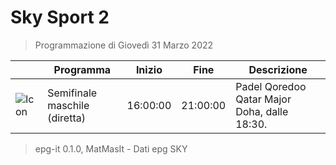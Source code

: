 # Sky Sport 2
> Programmazione di Giovedì 31 Marzo 2022

||Programma|Inizio|Fine|Descrizione|
|---|---|---|---|---|
|![Icon](https://guidatv.sky.it/uuid/sportcalcio_cover_gc2KOQiZI.png)|Semifinale maschile (diretta)|16:00:00|21:00:00|Padel Qoredoo Qatar Major Doha, dalle 18:30.



 > epg-it 0.1.0, MatMasIt - Dati epg SKY